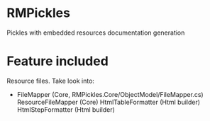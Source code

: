 # RMPickles
Pickles with embedded resources documentation generation

# Feature included
Resource files. Take look into:
- FileMapper (Core, RMPickles.Core/ObjectModel/FileMapper.cs)
ResourceFileMapper (Core)
HtmlTableFormatter (Html builder)
HtmlStepFormatter (Html builder)
